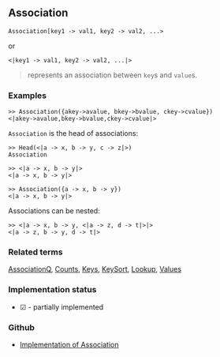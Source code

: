 ## Association

```
Association[key1 -> val1, key2 -> val2, ...>
```

or 

```
<|key1 -> val1, key2 -> val2, ...|>
```

> represents an association between `key`s and `value`s.
 
### Examples

```
>> Association({akey->avalue, bkey->bvalue, ckey->cvalue}) 
<|akey->avalue,bkey->bvalue,ckey->cvalue|> 
```

`Association` is the head of associations:

```
>> Head(<|a -> x, b -> y, c -> z|>)
Association

>> <|a -> x, b -> y|>
<|a -> x, b -> y|>
     
>> Association({a -> x, b -> y})
<|a -> x, b -> y|>
```
   
Associations can be nested:

```    
>> <|a -> x, b -> y, <|a -> z, d -> t|>|>
<|a -> z, b -> y, d -> t|>
```
     
### Related terms  
[AssociationQ](AssociationQ.md), [Counts](Counts.md), [Keys](Keys.md), [KeySort](KeySort.md), [Lookup](Lookup.md), [Values](Values.md)






### Implementation status

* &#x2611; - partially implemented

### Github

* [Implementation of Association](https://github.com/axkr/symja_android_library/blob/master/symja_android_library/matheclipse-core/src/main/java/org/matheclipse/core/builtin/AssociationFunctions.java#L242) 
